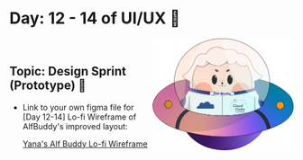 # Day: 12 - 14 of UI/UX 💖

<img align="right" width="250px" src="../../assets/alf/alf-ufo.png">
<br/>

## Topic: Design Sprint (Prototype) 🎨

- Link to your own figma file for [Day 12-14] Lo-fi Wireframe of AlfBuddy's improved layout:

  [Yana's Alf Buddy Lo-fi Wireframe](https://www.figma.com/file/OUBWzE4ydCRrDUnCuKuT8i/Week-2%3A-AlfBuddy-Lo-Fi-Wireframe-(Community)?type=design&node-id=0%3A1&mode=design&t=xUJw3jY8yvGubzan-1)


